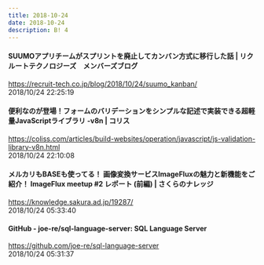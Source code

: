 ```yaml
---
title: 2018-10-24
date: 2018-10-24
description: B! 4
---
```


#### SUUMOアプリチームがスプリントを廃止してカンバン方式に移行した話 | リクルートテクノロジーズ　メンバーズブログ
https://recruit-tech.co.jp/blog/2018/10/24/suumo_kanban/<br>
2018/10/24 22:25:19<br>


####   便利なのが登場！フォームのバリデーションをシンプルな記述で実装できる超軽量JavaScriptライブラリ -v8n | コリス
https://coliss.com/articles/build-websites/operation/javascript/js-validation-library-v8n.html<br>
2018/10/24 22:10:08<br>


#### メルカリもBASEも使ってる！ 画像変換サービスImageFluxの魅力と新機能をご紹介！ ImageFlux meetup #2 レポート (前編) | さくらのナレッジ
https://knowledge.sakura.ad.jp/19287/<br>
2018/10/24 05:33:40<br>


#### GitHub - joe-re/sql-language-server: SQL Language Server
https://github.com/joe-re/sql-language-server<br>
2018/10/24 05:31:37<br>


